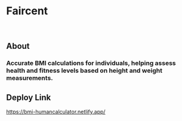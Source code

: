 # Faircent

<br/>
<h2>About</h2>

<h3>Accurate BMI calculations for individuals, helping assess health and fitness levels based on height and weight measurements.</h3>

<h2>Deploy Link</h2>

https://bmi-humancalculator.netlify.app/
